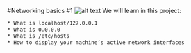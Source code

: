 #Networking basics #1
![alt text](https://s3.amazonaws.com/intranet-projects-files/holbertonschool-sysadmin_devops/285/s7kpNYq.png)
We will learn in this project:
```bash
* What is localhost/127.0.0.1
* What is 0.0.0.0
* What is /etc/hosts
* How to display your machine’s active network interfaces
```

